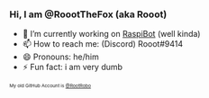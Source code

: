 ### Hi, I am @RoootTheFox (aka Rooot)

- 🔭 I’m currently working on [RaspiBot](https://github.com/RoootTheFox/RaspiBot) (well kinda)
- 📫 How to reach me: (Discord) Rooot#9414
- 😄 Pronouns: he/him
- ⚡ Fun fact: i am very dumb
<!--
- 🌱 I’m currently learning ...
- 👯 I’m looking to collaborate on ...
- 🤔 I’m looking for help with ...
- 💬 Ask me about ...
--!>

<sub><sub><sub>My old GitHub Account is <a href="https://github.com/RootRobo">@RootRobo</a></sub></sub></sub>

